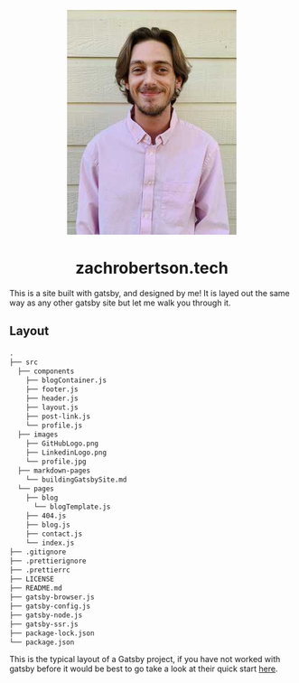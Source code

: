 
<p align="center">
  <a href="https://www.zachrobertson.tech">
    <div border-radius="50%" align="center">
      <img alt="Profile" src="./src/images/profile.jpg" />
    </div>
  </a>
</p>
<h1 align="center">
  zachrobertson.tech
</h1>

This is a site built with gatsby, and designed by me!
It is layed out the same way as any other gatsby site but let me walk you through it.

## Layout

    .
    ├── src
      ├── components
        ├── blogContainer.js
        ├── footer.js
        ├── header.js
        ├── layout.js
        ├── post-link.js
        └── profile.js
      ├── images
        ├── GitHubLogo.png
        ├── LinkedinLogo.png
        └── profile.jpg
      ├── markdown-pages
        └── buildingGatsbySite.md
      └── pages
        ├── blog
          └── blogTemplate.js
        ├── 404.js
        ├── blog.js
        ├── contact.js
        └── index.js
    ├── .gitignore
    ├── .prettierignore
    ├── .prettierrc
    ├── LICENSE
    ├── README.md
    ├── gatsby-browser.js
    ├── gatsby-config.js
    ├── gatsby-node.js
    ├── gatsby-ssr.js
    ├── package-lock.json
    └── package.json
    
This is the typical layout of a Gatsby project, if you have not worked with gatsby before it would be best to go take a look at their quick start <a href="https://www.gatsbyjs.com/docs/quick-start/">here</a>.